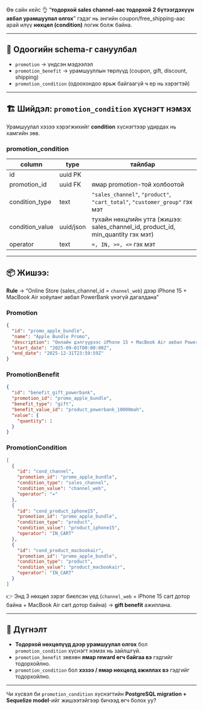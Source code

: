 Өө сайн кейс 👌 “**тодорхой sales channel-аас тодорхой 2 бүтээгдэхүүн авбал урамшуулал олгох**” гэдэг нь энгийн coupon/free\_shipping-аас арай илүү **нөхцөл (condition)** логик болж байна.

---

## 📌 Одоогийн schema-г сануулбал

* `promotion` → үндсэн мэдээлэл
* `promotion_benefit` → урамшууллын төрлүүд (coupon, gift, discount, shipping)
* `promotion_condition` (одоохондоо ярьж байгаагүй ч ер нь хэрэгтэй)

---

## 🏗 Шийдэл: `promotion_condition` хүснэгт нэмэх

Урамшуулал хэзээ хэрэгжихийг **condition** хүснэгтээр удирдах нь хамгийн зөв.

### promotion\_condition

| column           | type      | тайлбар                                                                              |
| ---------------- | --------- | ------------------------------------------------------------------------------------ |
| id               | uuid PK   |                                                                                      |
| promotion\_id    | uuid FK   | ямар promotion-той холбоотой                                                         |
| condition\_type  | text      | `"sales_channel"`, `"product"`, `"cart_total"`, `"customer_group"` гэх мэт           |
| condition\_value | uuid/json | тухайн нөхцлийн утга (жишээ: sales\_channel\_id, product\_id, min\_quantity гэх мэт) |
| operator         | text      | `=, IN, >=, <=` гэх мэт                                                              |

---

## 📦 Жишээ:

**Rule** → “Online Store (sales\_channel\_id = `channel_web`) дээр iPhone 15 + MacBook Air хоёуланг авбал PowerBank үнэгүй дагалдана”

### Promotion

```json
{
  "id": "promo_apple_bundle",
  "name": "Apple Bundle Promo",
  "description": "Онлайн дэлгүүрээс iPhone 15 + MacBook Air авбал PowerBank үнэгүй",
  "start_date": "2025-09-01T00:00:00Z",
  "end_date": "2025-12-31T23:59:59Z"
}
```

### PromotionBenefit

```json
{
  "id": "benefit_gift_powerbank",
  "promotion_id": "promo_apple_bundle",
  "benefit_type": "gift",
  "benefit_value_id": "product_powerbank_10000mah",
  "value": {
    "quantity": 1
  }
}
```

### PromotionCondition

```json
[
  {
    "id": "cond_channel",
    "promotion_id": "promo_apple_bundle",
    "condition_type": "sales_channel",
    "condition_value": "channel_web",
    "operator": "="
  },
  {
    "id": "cond_product_iphone15",
    "promotion_id": "promo_apple_bundle",
    "condition_type": "product",
    "condition_value": "product_iphone15",
    "operator": "IN_CART"
  },
  {
    "id": "cond_product_macbookair",
    "promotion_id": "promo_apple_bundle",
    "condition_type": "product",
    "condition_value": "product_macbookair",
    "operator": "IN_CART"
  }
]
```

👉 Энд 3 нөхцөл зэрэг биелсэн үед (`channel_web` + iPhone 15 cart дотор байна + MacBook Air cart дотор байна) → **gift benefit** ажиллана.

---

## 🚦 Дүгнэлт

* **Тодорхой нөхцөлүүд дээр урамшуулал олгох** бол `promotion_condition` хүснэгт нэмэх нь зайлшгүй.
* `promotion_benefit` зөвхөн **ямар reward өгч байгаа вэ** гэдгийг тодорхойлно.
* `promotion_condition` бол **хэзээ / ямар нөхцөлд ажиллах вэ** гэдгийг тодорхойлно.

---

Чи хүсвэл би `promotion_condition` хүснэгтийн **PostgreSQL migration + Sequelize model**-ийг жишээтэйгээр бичээд өгч болох уу?
